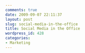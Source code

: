 ```yaml
---
comments: true
date: 2009-09-07 22:11:37
layout: post
slug: social-media-in-the-office
title: Social Media in the Office
wordpress_id: 428
categories:
- Marketing
---
```



